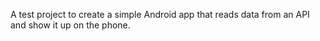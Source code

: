 A test project to create a simple Android app that reads data from an API and show it up on the phone.